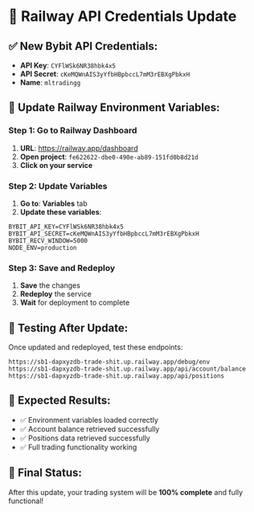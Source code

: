 # 🔄 Railway API Credentials Update

## ✅ **New Bybit API Credentials:**

- **API Key**: `CYFlWSk6NR38hbk4x5`
- **API Secret**: `cKeMQWnAIS3yYfbHBpbccL7mM3rEBXgPbkxH`
- **Name**: `mltradingg`

## 🔧 **Update Railway Environment Variables:**

### **Step 1: Go to Railway Dashboard**
1. **URL**: https://railway.app/dashboard
2. **Open project**: `fe622622-dbe0-490e-ab89-151fd0b8d21d`
3. **Click on your service**

### **Step 2: Update Variables**
1. **Go to**: **Variables** tab
2. **Update these variables**:

```
BYBIT_API_KEY=CYFlWSk6NR38hbk4x5
BYBIT_API_SECRET=cKeMQWnAIS3yYfbHBpbccL7mM3rEBXgPbkxH
BYBIT_RECV_WINDOW=5000
NODE_ENV=production
```

### **Step 3: Save and Redeploy**
1. **Save** the changes
2. **Redeploy** the service
3. **Wait** for deployment to complete

## 🧪 **Testing After Update:**

Once updated and redeployed, test these endpoints:
```
https://sb1-dapxyzdb-trade-shit.up.railway.app/debug/env
https://sb1-dapxyzdb-trade-shit.up.railway.app/api/account/balance
https://sb1-dapxyzdb-trade-shit.up.railway.app/api/positions
```

## 🎯 **Expected Results:**

- ✅ Environment variables loaded correctly
- ✅ Account balance retrieved successfully
- ✅ Positions data retrieved successfully
- ✅ Full trading functionality working

## 🚀 **Final Status:**

After this update, your trading system will be **100% complete** and fully functional! 